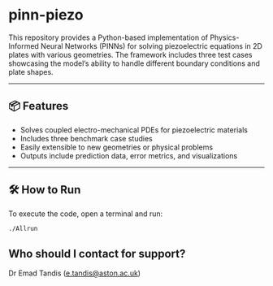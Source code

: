 # pinn-piezo

This repository provides a Python-based implementation of Physics-Informed Neural Networks (PINNs) for solving piezoelectric equations in 2D plates with various geometries. The framework includes three test cases showcasing the model’s ability to handle different boundary conditions and plate shapes.

---

## 📦 Features

- Solves coupled electro-mechanical PDEs for piezoelectric materials
- Includes three benchmark case studies
- Easily extensible to new geometries or physical problems
- Outputs include prediction data, error metrics, and visualizations

---

## 🛠 How to Run

To execute the code, open a terminal and run:

```bash
./Allrun
```

## Who should I contact for support?
Dr Emad Tandis (e.tandis@aston.ac.uk)
